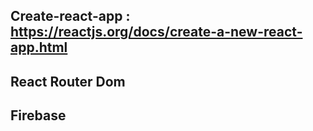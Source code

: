 

## Create-react-app : https://reactjs.org/docs/create-a-new-react-app.html

## React Router Dom
## Firebase
